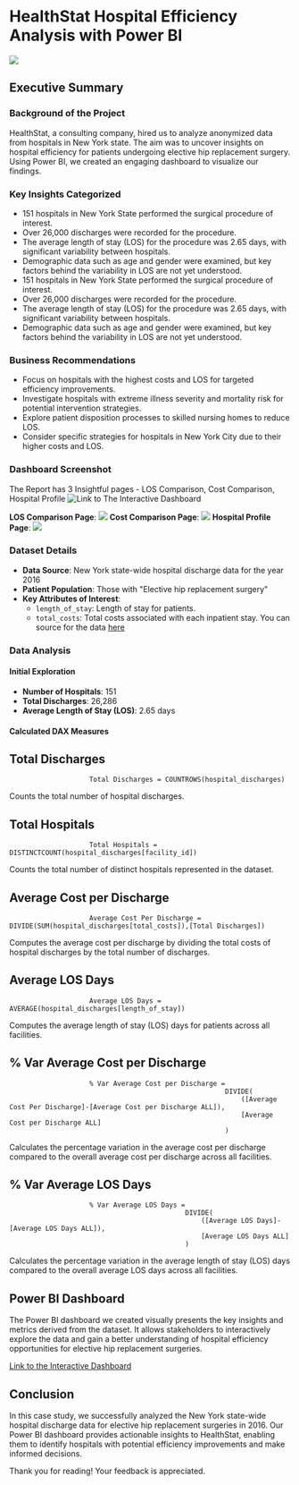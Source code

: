 # HealthStat Hospital Efficiency Analysis with Power BI
![](https://github.com/yanny-alt/HealthStat-Hospital-Efficiency-Analysis-with-Power-BI/blob/main/Images/markus-frieauff-IJ0KiXl4uys-unsplash.jpg)
## Executive Summary

### Background of the Project
HealthStat, a consulting company, hired us to analyze anonymized data from hospitals in New York state. The aim was to uncover insights on hospital efficiency for patients undergoing elective hip replacement surgery. Using Power BI, we created an engaging dashboard to visualize our findings.

### Key Insights Categorized
- 151 hospitals in New York State performed the surgical procedure of interest.
- Over 26,000 discharges were recorded for the procedure.
- The average length of stay (LOS) for the procedure was 2.65 days, with significant variability between hospitals.
- Demographic data such as age and gender were examined, but key factors behind the variability in LOS are not yet understood.
- 151 hospitals in New York State performed the surgical procedure of interest.
- Over 26,000 discharges were recorded for the procedure.
- The average length of stay (LOS) for the procedure was 2.65 days, with significant variability between hospitals.
- Demographic data such as age and gender were examined, but key factors behind the variability in LOS are not yet understood.

### Business Recommendations
- Focus on hospitals with the highest costs and LOS for targeted efficiency improvements.
- Investigate hospitals with extreme illness severity and mortality risk for potential intervention strategies.
- Explore patient disposition processes to skilled nursing homes to reduce LOS.
- Consider specific strategies for hospitals in New York City due to their higher costs and LOS.

### Dashboard Screenshot

The Report has 3 Insightful pages - LOS Comparison, Cost Comparison, Hospital Profile 
![Link to The Interactive Dashboard](https://app.powerbi.com/view?r=eyJrIjoiN2I5MWM0OGEtM2ZjNi00MWM1LTk4NzItZDk0OGEyZTkyZmFhIiwidCI6IjQ5MWM2ZTNhLTA3MjItNDhmMi1iMDFhLWFhMzliODc0MGYxNiJ9&pageName=ReportSectionc8f7cde367890ee09338)

 **LOS Comparison Page**:
   ![](https://github.com/yanny-alt/HealthStat-Hospital-Efficiency-Analysis-with-Power-BI/blob/main/Images/HealthStat%20LOS%20Comparison%20Page.png)
 **Cost Comparison Page**:
   ![](https://github.com/yanny-alt/HealthStat-Hospital-Efficiency-Analysis-with-Power-BI/blob/main/Images/HealthStat%20Cost%20Comparison%20Page.png)
 **Hospital Profile Page**:
  ![](https://github.com/yanny-alt/HealthStat-Hospital-Efficiency-Analysis-with-Power-BI/blob/main/Images/Hospital%20Profile%20Page.png)
   


### Dataset Details
- **Data Source**: New York state-wide hospital discharge data for the year 2016
- **Patient Population**: Those with "Elective hip replacement surgery"
- **Key Attributes of Interest**:
  - `length_of_stay`: Length of stay for patients.
  - `total_costs`: Total costs associated with each inpatient stay.
You can source for the data [here](https://github.com/yanny-alt/HealthStat-Hospital-Efficiency-Analysis-with-Power-BI/blob/main/Data%20Sources/hospital_inpatient_discharges_totalhipreplacement.csv)

### Data Analysis

#### Initial Exploration
- **Number of Hospitals**: 151
- **Total Discharges**: 26,286
- **Average Length of Stay (LOS)**: 2.65 days

#### Calculated DAX Measures

## Total Discharges 
                        Total Discharges = COUNTROWS(hospital_discharges)
Counts the total number of hospital discharges.

## Total Hospitals
                        Total Hospitals = DISTINCTCOUNT(hospital_discharges[facility_id])
Counts the total number of distinct hospitals represented in the dataset.

## Average Cost per Discharge
                        Average Cost Per Discharge = DIVIDE(SUM(hospital_discharges[total_costs]),[Total Discharges])
Computes the average cost per discharge by dividing the total costs of hospital discharges by the total number of discharges.

## Average LOS Days
                        Average LOS Days = AVERAGE(hospital_discharges[length_of_stay])
Computes the average length of stay (LOS) days for patients across all facilities.

## % Var Average Cost per Discharge
                        % Var Average Cost per Discharge = 
                                                          DIVIDE(
                                                              ([Average Cost Per Discharge]-[Average Cost per Discharge ALL]),
                                                              [Average Cost per Discharge ALL]
                                                          )
Calculates the percentage variation in the average cost per discharge compared to the overall average cost per discharge across all facilities.

## % Var Average LOS Days
                        % Var Average LOS Days = 
                                                DIVIDE(
                                                    ([Average LOS Days]-[Average LOS Days ALL]),
                                                    [Average LOS Days ALL]
                                                )
Calculates the percentage variation in the average length of stay (LOS) days compared to the overall average LOS days across all facilities.

## Power BI Dashboard
The Power BI dashboard we created visually presents the key insights and metrics derived from the dataset. It allows stakeholders to interactively explore the data and gain a better understanding of hospital efficiency opportunities for elective hip replacement surgeries.

[Link to the Interactive Dashboard](https://app.powerbi.com/view?r=eyJrIjoiN2I5MWM0OGEtM2ZjNi00MWM1LTk4NzItZDk0OGEyZTkyZmFhIiwidCI6IjQ5MWM2ZTNhLTA3MjItNDhmMi1iMDFhLWFhMzliODc0MGYxNiJ9)

## Conclusion
In this case study, we successfully analyzed the New York state-wide hospital discharge data for elective hip replacement surgeries in 2016. Our Power BI dashboard provides actionable insights to HealthStat, enabling them to identify hospitals with potential efficiency improvements and make informed decisions.

Thank you for reading! Your feedback is appreciated.
                  
